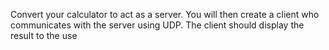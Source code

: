 Convert your calculator to act as a server.
You will then create a client who communicates with the server using UDP. 
The client should display the result to the use